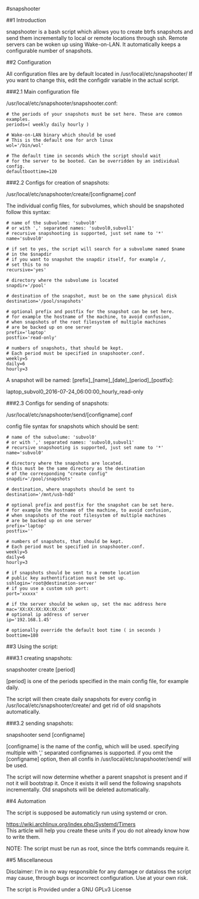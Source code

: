 #snapshooter

##1 Introduction


snapshooter is a bash script which allows you to create btrfs snapshots and send them incrementally to local or remote locations through ssh. Remote servers can be woken up using Wake-on-LAN. It automatically keeps a configurable number of snapshots.


##2 Configuration


All configuration files are by default located in /usr/local/etc/snapshooter/ 
If you want to change this, edit the configdir variable in the actual script.

###2.1 Main configuration file

/usr/local/etc/snapshooter/snapshooter.conf:

	# the periods of your snapshots must be set here. These are common examples.
	periods=( weekly daily hourly )
	
	# Wake-on-LAN binary which should be used
	# This is the default one for arch linux
	wol='/bin/wol'

	# The default time in seconds which the script should wait
	# for the server to be booted. Can be overridden by an individual config.
	defaultboottime=120
	
	
###2.2 Configs for creation of snapshots:

/usr/local/etc/snapshooter/create/[configname].conf

The individual config files, for subvolumes, which should be snapshoted follow this syntax:


	# name of the subvolume: 'subvol0'
	# or with ',' separated names: 'subvol0,subvol1'
	# recursive snapshooting is supported, just set name to '*'
	name='subvol0'
	
	# if set to yes, the script will search for a subvolume named $name
	# in the $snapdir
	# if you want to snapshot the snapdir itself, for example /,
	# set this to no
	recursive='yes'

	# directory where the subvolume is located
	snapdir='/pool'
	
	# destination of the snapshot, must be on the same physical disk
	destination='/pool/snapshots'
	
	# optional prefix and postfix for the snapshot can be set here. 
	# for example the hostname of the machine, to avoid confusion, 
	# when snapshots of the root filesystem of multiple machines
	# are be backed up on one server
	prefix='laptop'
	postfix='read-only'
	
	# numbers of snapshots, that should be kept.
	# Each period must be specified in snapshooter.conf.
	weekly=5
	daily=6
	hourly=3

A snapshot will be named:
[prefix]\_[name]\_[date]\_[period]\_[postfix]:

laptop_subvol0_2016-07-24_06:00:00_hourly_read-only


###2.3 Configs for sending of snapshots:

/usr/local/etc/snapshooter/send/[configname].conf

config file syntax for snapshots which should be sent:

	# name of the subvolume: 'subvol0'
	# or with ',' separated names: 'subvol0,subvol1'
	# recursive snapshooting is supported, just set name to '*'
	name='subvol0'

	# directory where the snapshots are located.
	# this must be the same directory as the destination
	# of the corresponding "create config"
	snapdir='/pool/snapshots'

	# destination, where snapshots should be sent to
	destination='/mnt/usb-hdd'

	# optional prefix and postfix for the snapshot can be set here. 
	# for example the hostname of the machine, to avoid confusion, 
	# when snapshots of the root filesystem of multiple machines
	# are be backed up on one server
	prefix='laptop'
	postfix=''

	# numbers of snapshots, that should be kept.
	# Each period must be specified in snapshooter.conf.
	weekly=5
	daily=6
	hourly=3

	# if snapshots should be sent to a remote location
	# public key authentification must be set up.
	sshlogin='root@destination-server'
	# if you use a custom ssh port:
	port='xxxxx'

	# if the server should be woken up, set the mac address here
	mac='XX:XX:XX:XX:XX:XX'
	# optional ip address of server
	ip='192.168.1.45'

	# optionally override the default boot time ( in seconds )
	boottime=180




##3 Using the script:


###3.1 creating snapshots:

snapshooter create [period]

[period] is one of the periods specified in the main config file, for example daily.

The script will then create daily snapshots for every config in /usr/local/etc/snapshooter/create/ 
and get rid of old snapshots automatically.



###3.2 sending snapshots:

snapshooter send [configname]

[configname] is the name of the config, which will be used.
specifying multiple with ',' separated confignames is supported.
if you omit the [configname] option, then all confis in /usr/local/etc/snapshooter/send/ will be used.

The script will now determine whether a parent snapshot is present and if not it will bootstrap it.
Once it exists it will send the following snapshots incrementally.
Old snapshots will be deleted automatically.



##4 Automation

The script is supposed be automaticly run using systemd or cron.

https://wiki.archlinux.org/index.php/Systemd/Timers  
This article will help you create these units if you do not already know how to write them.

NOTE: The script must be run as root, since the btrfs commands require it.

##5 Miscellaneous

Disclaimer:
I'm in no way responsible for any damage or dataloss the script may cause, through bugs or incorrect configuration.
Use at your own risk.

The script is Provided under a GNU GPLv3 License
